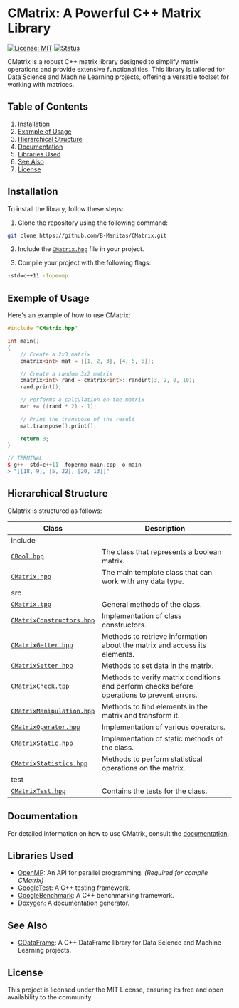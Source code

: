 # CMatrix: A Powerful C++ Matrix Library

[![License: MIT](https://img.shields.io/badge/License-MIT-yellow.svg)](https://opensource.org/licenses/MIT)
[![Status](https://img.shields.io/badge/Status-Active-green.svg)](https://github.com/B-Manitas/CMatrix)

CMatrix is a robust C++ matrix library designed to simplify matrix operations and provide extensive functionalities. This library is tailored for Data Science and Machine Learning projects, offering a versatile toolset for working with matrices.

## Table of Contents

1. [Installation](#installation)
2. [Example of Usage](#exemple-of-usage)
3. [Hierarchical Structure](#hierarchical-structure)
4. [Documentation](#documentation)
5. [Libraries Used](#libraries-used)
6. [See Also](#see-also)
7. [License](#license)

## Installation

To install the library, follow these steps:

1. Clone the repository using the following command:

```bash
git clone https://github.com/B-Manitas/CMatrix.git
```

2. Include the [`CMatrix.hpp`](include/CMatrix.hpp) file in your project.

3. Compile your project with the following flags:

```bash
-std=c++11 -fopenmp
```

## Exemple of Usage

Here's an example of how to use CMatrix:

```cpp
#include "CMatrix.hpp"

int main()
{
    // Create a 2x3 matrix
    cmatrix<int> mat = {{1, 2, 3}, {4, 5, 6}};

    // Create a random 3x2 matrix
    cmatrix<int> rand = cmatrix<int>::randint(3, 2, 0, 10);
    rand.print();

    // Performs a calculation on the matrix
    mat += ((rand * 2) - 1);

    // Print the transpose of the result
    mat.transpose().print();

    return 0;
}

// TERMINAL
$ g++ -std=c++11 -fopenmp main.cpp -o main
> "[[18, 9], [5, 22], [20, 13]]"
```

## Hierarchical Structure

CMatrix is structured as follows:

| Class                                                        | Description                                                                                 |
| ------------------------------------------------------------ | ------------------------------------------------------------------------------------------- |
| include                                                      |                                                                                             |
| [`CBool.hpp`](include/CBool.hpp)                             | The class that represents a boolean matrix.                                                 |
| [`CMatrix.hpp`](include/CMatrix.hpp)                         | The main template class that can work with any data type.                                   |
| src                                                          |                                                                                             |
| [`CMatrix.tpp`](include/CMatrix.tpp)                         | General methods of the class.                                                               |
| [`CMatrixConstructors.hpp`](include/CMatrixConstructors.tpp) | Implementation of class constructors.                                                       |
| [`CMatrixGetter.hpp`](include/CMatrixGetter.tpp)             | Methods to retrieve information about the matrix and access its elements.                   |
| [`CMatrixSetter.hpp`](include/CMatrixSetter.tpp)             | Methods to set data in the matrix.                                                          |
| [`CMatrixCheck.tpp`](include/CMatrixCheck.tpp)               | Methods to verify matrix conditions and perform checks before operations to prevent errors. |
| [`CMatrixManipulation.hpp`](include/CMatrixManipulation.tpp) | Methods to find elements in the matrix and transform it.                                    |
| [`CMatrixOperator.hpp`](include/CMatrixOperator.tpp)         | Implementation of various operators.                                                        |
| [`CMatrixStatic.hpp`](include/CMatrixStatic.tpp)             | Implementation of static methods of the class.                                              |
| [`CMatrixStatistics.hpp`](include/CMatrixStatistics.tpp)     | Methods to perform statistical operations on the matrix.                                    |
| test                                                         |                                                                                             |
| [`CMatrixTest.hpp`](test/CMatrixTest.tpp)                    | Contains the tests for the class.                                                           |

## Documentation

For detailed information on how to use CMatrix, consult the [documentation](docs/cmatrix.pdf).

## Libraries Used

- [OpenMP](https://www.openmp.org/): An API for parallel programming. _(Required for compile CMatrix)_
- [GoogleTest](https://github.com/google/googletest): A C++ testing framework.
- [GoogleBenchmark](https://github.com/google/benchmark): A C++ benchmarking framework.
- [Doxygen](https://www.doxygen.nl): A documentation generator.

## See Also

- [CDataFrame](https://github.com/B-Manitas/CDataFrame): A C++ DataFrame library for Data Science and Machine Learning projects.

## License

This project is licensed under the MIT License, ensuring its free and open availability to the community.
